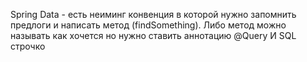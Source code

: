 Spring Data - есть неиминг конвенция в которой нужно запомнить предлоги и написать метод (findSomething).
Либо метод можно называть как хочется но нужно ставить аннотацию @Query И SQL строчко